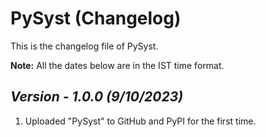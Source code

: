# PySyst (Changelog)

This is the changelog file of PySyst.

**Note:** All the dates below are in the IST time format.

## <i>Version - 1.0.0 (9/10/2023)</i>

1. Uploaded "PySyst" to GitHub and PyPI for the first time.